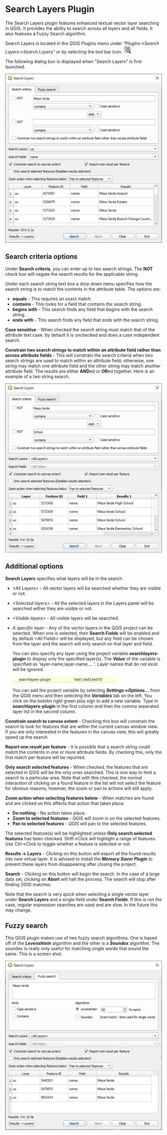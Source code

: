 # Search Layers Plugin

The Search Layers plugin features enhanced textual vector layer searching in QGIS. It provides the ability to search across all layers and all fields. It also features a Fuzzy Search algorithm.

Search Layers is located in the QGIS Plugins menu under *"Plugins->Search Layers->Search Layers"* or by selecting the tool bar icon. <img src="icon.png" width="24" height="24">

The following dialog box is displayed when "Search Layers" is first launched.

![Search Layers Dialog](doc/layersearch.jpg)

## Search criteria options
Under **Search criteria**, you can enter up to two search strings. The **NOT** check box will negate the search results for the applicable string.

Under each search string text box a drop down menu specifies how the search string is to match the contents in the attribute table. The options are: 

* **equals** - This requires an exact match.
* **contains** - This looks for a field that contains the search string.
* **begins with** - This search finds any field that begins with the search string.
* **ends with** - This search finds any field that ends with the search string.

**Case sensitive** - When checked the search string must match that of the attribute text case. by default it is unchecked and does a case independent search.

**Constrain two search strings to match within an attribute field rather than across attribute fields** - This will constrain the search criteria when two search strings are used to match within an attribute field; otherwise, one string may match one attribute field and the other string may match another attribute field. The results are either **AND**ed or **OR**ed together. Here is an example of a two string search.

![Search Layers Dialog](doc/layersearch2.jpg)

## Additional options

**Search Layers** specifies what layers will be in the search.

* *&lt;All Layers&gt;* - All vector layers will be searched whether they are visible or not.
* *&lt;Selected layers&gt;* - All the selected layers in the Layers panel will be searched wither they are visible or not.
* *&lt;Visible layers&gt;* - All visible layers will be searched.
* *A specific layer* - Any of the vector layers in the QGIS project can be selected. When one is selected, then **Search Fields** will be enabled and by default *&lt;All Fields&gt;* will be displayed, but any field can be chosen from the layer and the search will only search on that layer and field.

  You can also specify any layer using the project variable **searchlayers-plugin** to display only the specified layer(s). The ***Value*** of the variable is specified as 'layer-name,layer-name,... '. Layer names that do not exist will be ignored.
  
  ![Specify by variable](doc/variable.png)
  
  You can add the project variable by selecting ***Settings->Options...*** from the QGIS menu and then selecting the ***Variables*** tab on the left. You click on the bototm right green plus sign to add a new variable. Type in **searchlayers-plugin** in the first column and then the comma seperated layer list in the second column.

**Constrain search to canvas extent** - Checking this box will constrain the search to look for features that are within the current canvas window view. If you are only interested in the features in the canvas view, this will greatly speed up the search.

**Report one result per feature** - It is possible that a search string could match the contents in one or more attribute fields. By checking this, only the first match per feature will be reported.

**Only search selected features** - When checked, the features that are selected in QGIS will be the only ones searched. This is one way to limit a search to a particular area. Note that with this checked, the normal interaction of clicking on a found feature in the list will not select the feature for obvious reasons; however, the zoom or pan to actions will still apply.

**Zoom action when selecting features below** - When matches are found and are clicked on this affects that action that takes place.

* **Do nothing** - No action takes place.
* **Zoom to selected features** - QGIS will zoom in on the selected features.
* **Pan to selected features** - QGIS will pan to the selected features.

The selected feature(s) will be highlighted unless **Only search selected features** has been checked. Shift->Click will highlight a range of features. Use Ctrl->Click to toggle whether a feature is selected or not. 

**Results -> Layers** - Clicking on this button will export all the found results into new virtual layer. It is advised to install the ***Memory Saver Plugin*** to prevent these layers from disappearing after closing the project.

**Search** - Clicking on this button will begin the search. In the case of a large data set, clicking on **Abort** will halt the process. The search will stop after finding 2000 matches.

Note that the search is very quick when selecting a single vector layer under **Search Layers** and a single field under **Search Fields**. If this is not the case, regular expression searches are used and are slow. In the future this may change.

## Fuzzy search

This QGIS plugin makes use of two fuzzy search algorithms. One is based off of the ***Levenshtein*** algorithm and the other is a ***Soundex*** algorithm. The soundex is really only useful for matching single words that sound the same. This is a screen shot.

![Search Layers Dialog](doc/layersearch3.jpg)
